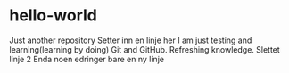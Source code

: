 # hello-world
Just another repository
Setter inn en linje her
I am just testing and learning(learning by doing) Git and GitHub.
Refreshing knowledge. 
Slettet linje 2
Enda noen edringer
bare en ny linje
